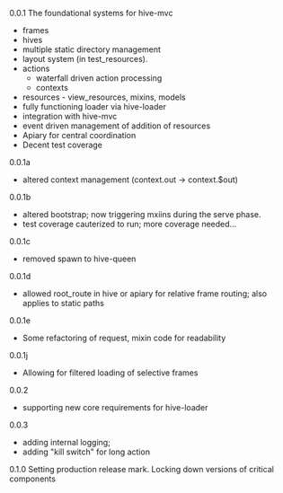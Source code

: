 0.0.1 The foundational systems for hive-mvc
 * frames
 * hives
 * multiple static directory management
 * layout system (in test_resources).
 * actions
   - waterfall driven action processing
   - contexts
 * resources - view_resources, mixins, models
 * fully functioning loader via hive-loader
 * integration with hive-mvc
 * event driven management of addition of resources
 * Apiary for central coordination
 * Decent test coverage

0.0.1a
 * altered context management (context.out -> context.$out)

0.0.1b
 * altered bootstrap; now triggering mxiins during the serve phase.
 * test coverage cauterized to run; more coverage needed...

0.0.1c
 * removed spawn to hive-queen

0.0.1d
 * allowed root_route in hive or apiary for relative frame routing; also applies to static paths

0.0.1e
 * Some refactoring of request, mixin code for readability

0.0.1j
 * Allowing for filtered loading of selective frames

0.0.2
  * supporting new core requirements for hive-loader

0.0.3
  * adding internal logging;
  * adding "kill switch" for long action

0.1.0
Setting production release mark. Locking down versions of critical components